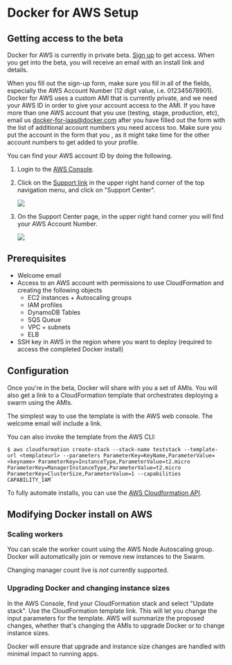 <!--[metadata]>
+++
title = "Docker for AWS"
description = "Docker for AWS"
keywords = ["iaas, aws, azure"]
[menu.iaas]
identifier="docs-aws"
weight="2"
+++
<![end-metadata]-->

# Docker for AWS Setup

## Getting access to the beta

Docker for AWS is currently in private beta. [Sign up](https://beta.docker.com) to get access. When you get into the beta, you will receive an email with an install link and details.

When you fill out the sign-up form, make sure you fill in all of the fields, especially the AWS Account Number (12 digit value, i.e. 012345678901). Docker for AWS uses a custom AMI that is currently private, and we need your AWS ID in order to give your account access to the AMI. If you have more than one AWS account that you use (testing, stage, production, etc), email us  <docker-for-iaas@docker.com> after you have filled out the form with the list of additional account numbers you need access too. Make sure you put the account in the form that you , as it might take time for the other account numbers to get added to your profile.

You can find your AWS account ID by doing the following.

1. Login to the [AWS Console](https://console.aws.amazon.com/console/home).
2. Click on the [Support link](https://console.aws.amazon.com/support/home?region=us-east-1#/) in the upper right hand corner of the top navigation menu, and click on "Support Center".

    <img src="/img/aws/aws_support_center_link.png">

3. On the Support Center page, in the upper right hand corner you will find your AWS Account Number.

    <img src="/img/aws/aws_account_number.png">

## Prerequisites

- Welcome email
- Access to an AWS account with permissions to use CloudFormation and creating the following objects
    - EC2 instances + Autoscaling groups
    - IAM profiles
    - DynamoDB Tables
    - SQS Queue
    - VPC + subnets
    - ELB
- SSH key in AWS in the region where you want to deploy (required to access the completed Docker install)

## Configuration

Once you're in the beta, Docker will share with you a set of AMIs. You will also get a link to a CloudFormation template that orchestrates deploying a swarm using the AMIs.

The simplest way to use the template is with the AWS web console. The welcome email will include a link.

You can also invoke the template from the AWS CLI:

    $ aws cloudformation create-stack --stack-name teststack --template-url <templateurl> --parameters ParameterKey=KeyName,ParameterValue=<keyname> ParameterKey=InstanceType,ParameterValue=t2.micro ParameterKey=ManagerInstanceType,ParameterValue=t2.micro ParameterKey=ClusterSize,ParameterValue=1 --capabilities CAPABILITY_IAM`

To fully automate installs, you can use the [AWS Cloudformation API](http://docs.aws.amazon.com/AWSCloudFormation/latest/APIReference/Welcome.html).

## Modifying Docker install on AWS

### Scaling workers

You can scale the worker count using the AWS Node Autoscaling group. Docker will automatically join or remove new instances to the Swarm.

Changing manager count live is _not_ currently supported.

### Upgrading Docker and changing instance sizes

In the AWS Console, find your CloudFormation stack and select "Update stack". Use the CloudFormation template link. This will let you change the input parameters for the template. AWS will summarize the proposed changes, whether that's changing the AMIs to upgrade Docker or to change instance sizes.

Docker will ensure that upgrade and instance size changes are handled with minimal impact to running apps.
